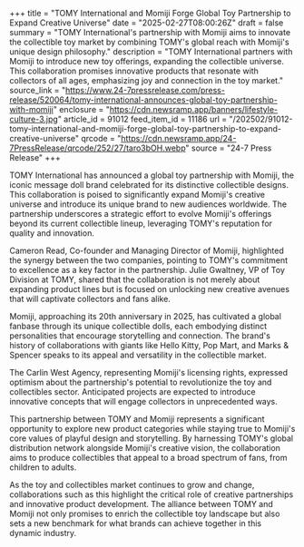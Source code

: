 +++
title = "TOMY International and Momiji Forge Global Toy Partnership to Expand Creative Universe"
date = "2025-02-27T08:00:26Z"
draft = false
summary = "TOMY International's partnership with Momiji aims to innovate the collectible toy market by combining TOMY's global reach with Momiji's unique design philosophy."
description = "TOMY International partners with Momiji to introduce new toy offerings, expanding the collectible universe. This collaboration promises innovative products that resonate with collectors of all ages, emphasizing joy and connection in the toy market."
source_link = "https://www.24-7pressrelease.com/press-release/520064/tomy-international-announces-global-toy-partnership-with-momiji"
enclosure = "https://cdn.newsramp.app/banners/lifestyle-culture-3.jpg"
article_id = 91012
feed_item_id = 11186
url = "/202502/91012-tomy-international-and-momiji-forge-global-toy-partnership-to-expand-creative-universe"
qrcode = "https://cdn.newsramp.app/24-7PressRelease/qrcode/252/27/taro3bOH.webp"
source = "24-7 Press Release"
+++

<p>TOMY International has announced a global toy partnership with Momiji, the iconic message doll brand celebrated for its distinctive collectible designs. This collaboration is poised to significantly expand Momiji's creative universe and introduce its unique brand to new audiences worldwide. The partnership underscores a strategic effort to evolve Momiji's offerings beyond its current collectible lineup, leveraging TOMY's reputation for quality and innovation.</p><p>Cameron Read, Co-founder and Managing Director of Momiji, highlighted the synergy between the two companies, pointing to TOMY's commitment to excellence as a key factor in the partnership. Julie Gwaltney, VP of Toy Division at TOMY, shared that the collaboration is not merely about expanding product lines but is focused on unlocking new creative avenues that will captivate collectors and fans alike.</p><p>Momiji, approaching its 20th anniversary in 2025, has cultivated a global fanbase through its unique collectible dolls, each embodying distinct personalities that encourage storytelling and connection. The brand's history of collaborations with giants like Hello Kitty, Pop Mart, and Marks & Spencer speaks to its appeal and versatility in the collectible market.</p><p>The Carlin West Agency, representing Momiji's licensing rights, expressed optimism about the partnership's potential to revolutionize the toy and collectibles sector. Anticipated projects are expected to introduce innovative concepts that will engage collectors in unprecedented ways.</p><p>This partnership between TOMY and Momiji represents a significant opportunity to explore new product categories while staying true to Momiji's core values of playful design and storytelling. By harnessing TOMY's global distribution network alongside Momiji's creative vision, the collaboration aims to produce collectibles that appeal to a broad spectrum of fans, from children to adults.</p><p>As the toy and collectibles market continues to grow and change, collaborations such as this highlight the critical role of creative partnerships and innovative product development. The alliance between TOMY and Momiji not only promises to enrich the collectible toy landscape but also sets a new benchmark for what brands can achieve together in this dynamic industry.</p>
